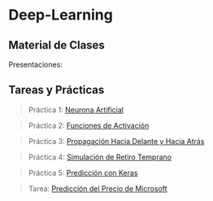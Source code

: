 # Deep-Learning

## Material de Clases

Presentaciones:

## Tareas y Prácticas

> Práctica 1: [Neurona Artificial](https://github.com/erickgt00/Deep-Learning/blob/main/Practicas/Neurona.ipynb)

> Práctica 2: [Funciones de Activación](https://github.com/erickgt00/Deep-Learning/blob/main/Practicas/Funciones_de_Activacion.ipynb) 

> Práctica 3: [Propagación Hacia Delante y Hacia Atrás](https://github.com/erickgt00/Deep-Learning/blob/main/Practicas/Propagacion_Hacia_Delante.ipynb)

> Práctica 4: [Simulación de Retiro Temprano](https://github.com/erickgt00/Deep-Learning/blob/main/Practicas/Simulacion.ipynb)

> Práctica 5: [Predicción con Keras](https://github.com/erickgt00/Deep-Learning/blob/main/Practicas/Prediccion_con_Keras.ipynb)

> Tarea: [Predicción del Precio de Microsoft](https://github.com/erickgt00/Deep-Learning/blob/main/Practicas/Prediccion_Microsoft.ipynb)
